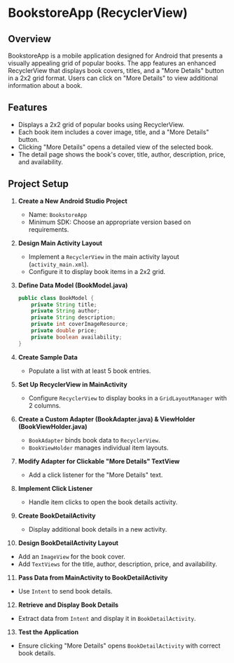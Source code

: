 # BookstoreApp (RecyclerView)

## Overview
BookstoreApp is a mobile application designed for Android that presents a visually appealing grid of popular books. The app features an enhanced RecyclerView that displays book covers, titles, and a "More Details" button in a 2x2 grid format. Users can click on "More Details" to view additional information about a book.

## Features
- Displays a 2x2 grid of popular books using RecyclerView.
- Each book item includes a cover image, title, and a "More Details" button.
- Clicking "More Details" opens a detailed view of the selected book.
- The detail page shows the book's cover, title, author, description, price, and availability.

## Project Setup
1. **Create a New Android Studio Project**
   - Name: `BookstoreApp`
   - Minimum SDK: Choose an appropriate version based on requirements.

2. **Design Main Activity Layout**
   - Implement a `RecyclerView` in the main activity layout (`activity_main.xml`).
   - Configure it to display book items in a 2x2 grid.

3. **Define Data Model (BookModel.java)**
   ```java
   public class BookModel {
       private String title;
       private String author;
       private String description;
       private int coverImageResource;
       private double price;
       private boolean availability;
   }
   ```

4. **Create Sample Data**
   - Populate a list with at least 5 book entries.

5. **Set Up RecyclerView in MainActivity**
   - Configure `RecyclerView` to display books in a `GridLayoutManager` with 2 columns.

6. **Create a Custom Adapter (BookAdapter.java) & ViewHolder (BookViewHolder.java)**
   - `BookAdapter` binds book data to `RecyclerView`.
   - `BookViewHolder` manages individual item layouts.

7. **Modify Adapter for Clickable "More Details" TextView**
   - Add a click listener for the "More Details" text.

8. **Implement Click Listener**
   - Handle item clicks to open the book details activity.

9. **Create BookDetailActivity**
   - Display additional book details in a new activity.

10. **Design BookDetailActivity Layout**
   - Add an `ImageView` for the book cover.
   - Add `TextViews` for the title, author, description, price, and availability.

11. **Pass Data from MainActivity to BookDetailActivity**
   - Use `Intent` to send book details.

12. **Retrieve and Display Book Details**
   - Extract data from `Intent` and display it in `BookDetailActivity`.

13. **Test the Application**
   - Ensure clicking "More Details" opens `BookDetailActivity` with correct book details.

